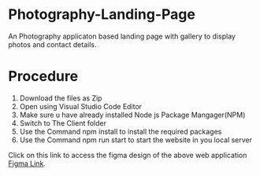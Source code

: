 # Photography-Landing-Page

An Photography applicaton based landing page with gallery to display photos and contact details.


# Procedure

 1. Download the files as Zip
 2. Open using Visual Studio Code Editor
 3. Make sure u have already installed Node js Package Mangager(NPM)
 4. Switch to The Client folder
 5. Use the Command npm install to install the required packages
 6. Use the Command npm run start to start the website in you local server

Click on this link to access the figma design of the above web application [Figma Link](https://www.figma.com/file/l9qUNhgcBwJkVMNJbpoydx/pixelpals?mode=dev).
